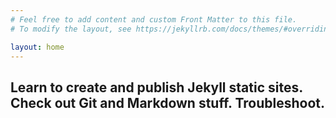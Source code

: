 ```yaml
---
# Feel free to add content and custom Front Matter to this file.
# To modify the layout, see https://jekyllrb.com/docs/themes/#overriding-theme-defaults

layout: home
---
```

## Learn to create and publish Jekyll static sites. Check out Git and Markdown stuff. Troubleshoot.
